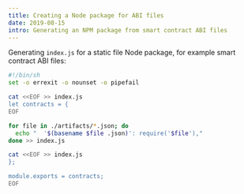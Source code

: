 ```yaml
---
title: Creating a Node package for ABI files
date: 2019-08-15
intro: Generating an NPM package from smart contract ABI files
---
```


Generating `index.js` for a static file Node package, for example smart contract ABI files:

```bash
#!/bin/sh
set -o errexit -o nounset -o pipefail

cat <<EOF >> index.js
let contracts = {
EOF

for file in ./artifacts/*.json; do
  echo "  '$(basename $file .json)': require('$file'),"
done >> index.js

cat <<EOF >> index.js
};

module.exports = contracts;
EOF
```
